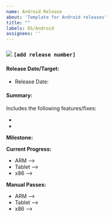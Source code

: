 ```yaml
---
name: Android Release
about: 'Template for Android releases'
title: ""
labels: OS/Android
assignees: ''
---
```


### <img src="https://www.rebron.org/wordpress/wp-content/uploads/2019/06/Android.png"> `[add release number]`

#### Release Date/Target:

* Release Date:

#### Summary:

Includes the following features/fixes:

*
*

**Milestone:**


**Current Progress:**

* ARM -->
* Tablet -->
* x86 -->

**Manual Passes:**

* ARM -->
* Tablet -->
* x86 -->